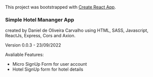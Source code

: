 This project was bootstrapped with [Create React App](https://github.com/facebook/create-react-app).

### Simple Hotel Mananger App
created by Daniel de Oliveira Carvalho
using HTML, SASS, Javascript, ReactJs, Express, Cors and Axion.

Version 0.0.3 - 23/09/2022

Avaliable Features:
- Micro SignUp Form for user account
- Hotel SignUp form for hotel details

